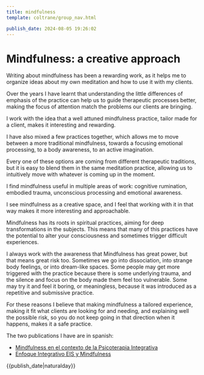 ```yaml
---
title: mindfulness
template: coltrane/group_nav.html

publish_date: 2024-08-05 19:26:02
---
```

# Mindfulness: a creative approach

Writing about mindfulness has been a rewarding work, as it helps  me to organize ideas about my own meditation and how to use it with my clients. 

Over the years I have learnt that understanding the little differences of emphasis of the practice can help us to guide therapeutic processes better, making the focus of attention match the problems our clients are bringing.

I work with the idea that a well attuned mindfulness practice, tailor made for a client, makes it interesting and rewarding. 

I have also mixed a few practices together, which allows me to move between a more traditional mindfulness, towards a focusing emotional processing, to a body awareness, to an active imagination. 

Every one of these options are coming from different therapeutic traditions, but it is easy to blend them in the same meditation practice, allowing us to intuitively move with whatever is coming up in the moment. 

I find mindfulness useful in multiple areas of work: cognitive rumination, embodied trauma, unconscious processing and emotional awareness.

I see mindfulness as a creative space, and I feel that working with it in that way makes it more interesting and approachable. 

Mindfulness has its roots in spiritual practices, aiming for deep transformations in the subjects. This means that many of this practices have the potential to alter your consciousness and sometimes trigger difficult experiences. 

I always work with the awareness that Mindfulness has great power, but that means great risk too. Sometimes we go into dissociation, into strange body feelings, or into dream-like spaces. Some people may get more triggered with the practice because there is some underlying trauma, and the silence and focus on the body made them feel too vulnerable. Some may try it and feel it boring, or meaningless, because it was introduced as a repetitive and submissive practice. 

For these reasons I believe that making mindfulness a tailored experience, making it fit what clients are looking for and needing, and explaining well the possible risk, so you do not keep going in that direction when it happens, makes it a safe practice.


The two publications I have are in spanish:

- [Mindfulness en el contexto de la Psicoterapia Integrativa](https://www.researchgate.net/publication/373101607_PSICOTERAPIA_INTEGRATIVA_EIS_Y_MINDFULNESS)
- [Enfoque Integrativo EIS y Mindfulness](https://www.researchgate.net/publication/280445904_Mindfulness_En_El_Contexto_De_La_Psicoterapia_Integrativa)


{{publish_date|naturalday}}
